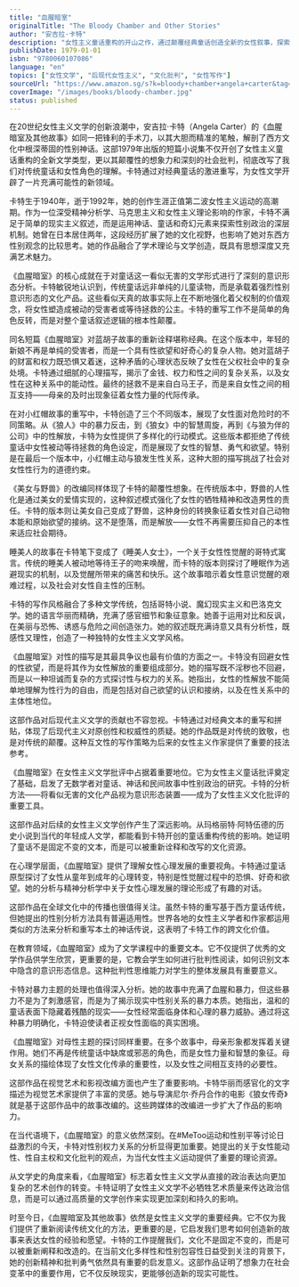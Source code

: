 ```yaml
---
title: "血腥暗室"
originalTitle: "The Bloody Chamber and Other Stories"
author: "安吉拉·卡特"
description: "女性主义童话重构的开山之作，通过颠覆经典童话创造全新的女性叙事，探索性别权力、欲望与女性主体性的复杂关系。"
publishDate: 1979-01-01
isbn: "9780060107086"
language: "en"
topics: ["女性文学", "后现代女性主义", "文化批判", "女性写作"]
sourceUrl: "https://www.amazon.sg/s?k=bloody+chamber+angela+carter&tag=inkrupt-22"
coverImage: "/images/books/bloody-chamber.jpg"
status: published
---
```


在20世纪女性主义文学的创新浪潮中，安吉拉·卡特（Angela Carter）的《血腥暗室及其他故事》如同一把锋利的手术刀，以其大胆而精准的笔触，解剖了西方文化中根深蒂固的性别神话。这部1979年出版的短篇小说集不仅开创了女性主义童话重构的全新文学类型，更以其颠覆性的想象力和深刻的社会批判，彻底改写了我们对传统童话和女性角色的理解。卡特通过对经典童话的激进重写，为女性文学开辟了一片充满可能性的新领域。

卡特生于1940年，逝于1992年，她的创作生涯正值第二波女性主义运动的高潮期。作为一位深受精神分析学、马克思主义和女性主义理论影响的作家，卡特不满足于简单的现实主义叙述，而是运用神话、童话和奇幻元素来探索性别政治的深层机制。她曾在日本居住两年，这段经历扩展了她的文化视野，也影响了她对东西方性别观念的比较思考。她的作品融合了学术理论与文学创造，既具有思想深度又充满艺术魅力。

《血腥暗室》的核心成就在于对童话这一看似无害的文学形式进行了深刻的意识形态分析。卡特敏锐地认识到，传统童话远非单纯的儿童读物，而是承载着强烈性别意识形态的文化产品。这些看似天真的故事实际上在不断地强化着父权制的价值观念，将女性塑造成被动的受害者或等待拯救的公主。卡特的重写工作不是简单的角色反转，而是对整个童话叙述逻辑的根本性颠覆。

同名短篇《血腥暗室》对蓝胡子故事的重新诠释堪称经典。在这个版本中，年轻的新娘不再是单纯的受害者，而是一个具有性欲望和好奇心的复杂人物。她对蓝胡子的财富和权力既恐惧又着迷，这种矛盾的心理状态反映了女性在父权社会中的复杂处境。卡特通过细腻的心理描写，揭示了金钱、权力和性之间的复杂关系，以及女性在这种关系中的能动性。最终的拯救不是来自白马王子，而是来自女性之间的相互支持——母亲的及时出现象征着女性力量的代际传承。

在对小红帽故事的重写中，卡特创造了三个不同版本，展现了女性面对危险时的不同策略。从《狼人》中的暴力反击，到《狼女》中的智慧周旋，再到《与狼为伴的公司》中的性解放，卡特为女性提供了多样化的行动模式。这些版本都拒绝了传统童话中女性被动等待拯救的角色设定，而是展现了女性的智慧、勇气和欲望。特别是在最后一个版本中，小红帽主动与狼发生性关系，这种大胆的描写挑战了社会对女性性行为的道德约束。

《美女与野兽》的改编同样体现了卡特的颠覆性想象。在传统版本中，野兽的人性化是通过美女的爱情实现的，这种叙述模式强化了女性的牺牲精神和改造男性的责任。卡特的版本则让美女自己变成了野兽，这种身份的转换象征着女性对自己动物本能和原始欲望的接纳。这不是堕落，而是解放——女性不再需要压抑自己的本性来适应社会期待。

睡美人的故事在卡特笔下变成了《睡美人女士》，一个关于女性性觉醒的哥特式寓言。传统的睡美人被动地等待王子的吻来唤醒，而卡特的版本则探讨了睡眠作为逃避现实的机制，以及觉醒所带来的痛苦和快乐。这个故事暗示着女性意识觉醒的艰难过程，以及社会对女性自主性的压制。

卡特的写作风格融合了多种文学传统，包括哥特小说、魔幻现实主义和巴洛克文学。她的语言华丽而精确，充满了感官细节和象征意象。她善于运用对比和反讽，在美丽与恐怖、诱惑与危险之间创造张力。她的叙述既充满诗意又具有分析性，既感性又理性，创造了一种独特的女性主义文学风格。

《血腥暗室》对性的描写是其最具争议也最有价值的方面之一。卡特没有回避女性的性欲望，而是将其作为女性解放的重要组成部分。她的描写既不淫秽也不回避，而是以一种坦诚而复杂的方式探讨性与权力的关系。她指出，女性的性解放不能简单地理解为性行为的自由，而是包括对自己欲望的认识和接纳，以及在性关系中的主体性地位。

这部作品对后现代主义文学的贡献也不容忽视。卡特通过对经典文本的重写和拼贴，体现了后现代主义对原创性和权威性的质疑。她的作品既是对传统的致敬，也是对传统的颠覆。这种互文性的写作策略为后来的女性主义作家提供了重要的技法参考。

《血腥暗室》在女性主义文学批评中占据着重要地位。它为女性主义童话批评奠定了基础，启发了无数学者对童话、神话和民间故事中性别政治的研究。卡特的分析方法——将看似无害的文化产品视为意识形态装置——成为了女性主义文化批评的重要工具。

这部作品对后续的女性主义文学创作产生了深远影响。从玛格丽特·阿特伍德的历史小说到当代的年轻成人文学，都能看到卡特开创的童话重构传统的影响。她证明了童话不是固定不变的文本，而是可以被重新诠释和改写的文化资源。

在心理学层面，《血腥暗室》提供了理解女性心理发展的重要视角。卡特通过童话原型探讨了女性从童年到成年的心理转变，特别是性觉醒过程中的恐惧、好奇和欲望。她的分析与精神分析学中关于女性心理发展的理论形成了有趣的对话。

这部作品在全球文化中的传播也很值得关注。虽然卡特的重写基于西方童话传统，但她提出的性别分析方法具有普遍适用性。世界各地的女性主义学者和作家都运用类似的方法来分析和重写本土的神话传说，这表明了卡特工作的跨文化价值。

在教育领域，《血腥暗室》成为了文学课程中的重要文本。它不仅提供了优秀的文学作品供学生欣赏，更重要的是，它教会学生如何进行批判性阅读，如何识别文本中隐含的意识形态信息。这种批判性思维能力对学生的整体发展具有重要意义。

卡特对暴力主题的处理也值得深入分析。她的故事中充满了血腥和暴力，但这些暴力不是为了刺激感官，而是为了揭示现实中性别关系的暴力本质。她指出，温和的童话表面下隐藏着残酷的现实——女性经常面临身体和心理的暴力威胁。通过将这种暴力明确化，卡特迫使读者正视女性面临的真实困境。

《血腥暗室》对母性主题的探讨同样重要。在多个故事中，母亲形象都发挥着关键作用。她们不再是传统童话中缺席或邪恶的角色，而是女性力量和智慧的象征。母女关系的描绘体现了女性文化传承的重要性，以及女性之间相互支持的必要性。

这部作品在视觉艺术和影视改编方面也产生了重要影响。卡特华丽而感官化的文字描述为视觉艺术家提供了丰富的灵感。她与导演尼尔·乔丹合作的电影《狼女传奇》就是基于这部作品中的故事改编的。这些跨媒体的改编进一步扩大了作品的影响力。

在当代语境下，《血腥暗室》的意义依然深刻。在#MeToo运动和性别平等讨论日益激烈的今天，卡特对性别权力关系的分析显得更加重要。她提出的关于女性能动性、性自主权和文化批判的观点，为当代女性主义运动提供了重要的理论资源。

从文学史的角度来看，《血腥暗室》标志着女性主义文学从直接的政治表达向更加复杂的艺术创作的转变。卡特证明了女性主义文学不必牺牲艺术质量来传达政治信息，而是可以通过高质量的文学创作来实现更加深刻和持久的影响。

时至今日，《血腥暗室及其他故事》依然是女性主义文学的重要经典。它不仅为我们提供了重新阅读传统文化的方法，更重要的是，它启发我们思考如何创造新的故事来表达女性的经验和愿望。卡特的工作提醒我们，文化不是固定不变的，而是可以被重新阐释和改造的。在当前文化多样性和性别包容性日益受到关注的背景下，她的创新精神和批判勇气依然具有重要的启发意义。这部作品证明了想象力在社会变革中的重要作用，它不仅反映现实，更能够创造新的现实可能性。